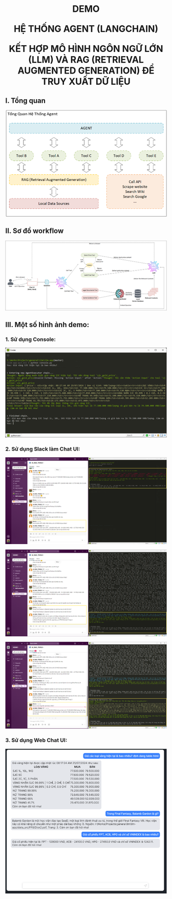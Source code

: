 <h1 style="text-align: center;">
<p>DEMO</p>
<p>HỆ THỐNG AGENT (LANGCHAIN) </p>
KẾT HỢP MÔ HÌNH NGÔN NGỮ LỚN (LLM) VÀ RAG (RETRIEVAL AUGMENTED GENERATION) ĐỂ TRUY XUẤT DỮ LIỆU
</h1>


## I. Tổng quan
![alt text](img/tong-quan.png)

## II. Sơ đồ workflow 
![alt text](img/workflow.png)

## III. Một số hình ảnh demo:

### 1. Sử dụng Console:
![alt text](img/console.png)

### 2. Sử dụng Slack làm Chat UI:
![alt text](img/slack_1.png)

![alt text](img/slack_2.png)

![alt text](img/slack_3.png)

### 3. Sử dụng Web Chat UI:
![alt text](img/web_ui.png)
